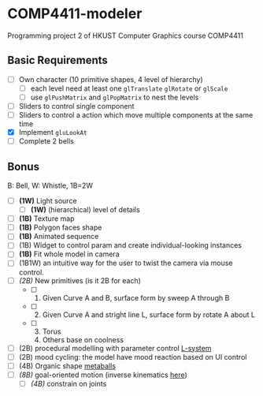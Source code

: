 # **COMP4411**-modeler

Programming project 2 of HKUST Computer Graphics course COMP4411

## Basic Requirements

- [ ] Own character (10 primitive shapes, 4 level of hierarchy)
  - [ ] each level need at least one `glTranslate` `glRotate` or `glScale`
  - [ ] use `glPushMatrix` and `glPopMatrix` to nest the levels
- [ ] Sliders to control single component
- [ ] Sliders to control a action which move multiple components at the same time
- [x] Implement `gluLookAt`
- [ ] Complete 2 bells

## Bonus

B: Bell, W: Whistle, 1B=2W

- [ ] **(1W)** Light source
  - [ ] **(1W)** (hierarchical) level of details
- [ ] **(1B)** Texture map
- [ ] **(1B)** Polygon faces shape
- [ ] **(1B)** Animated sequence
- [ ] (1B) Widget to control param and create individual-looking instances
- [ ] **(1B)** Fit whole model in camera
- [ ] (1B1W) an intuitive way for the user to twist the camera via mouse control.
- [ ] *(2B)* New primitives (is it 2B for each)
  - [ ] 1. Given Curve A and B, surface form by sweep A through B
  - [ ] 2. Given Curve A and stright line L, surface form by rotate A about L
  - [ ] 3. Torus
    4. Others base on coolness
- [ ] (2B) procedural modelling with parameter control [L-system](https://en.wikipedia.org/wiki/L-system)
- [ ] (2B) mood cycling: the model have mood reaction based on UI control
- [ ] (4B) Organic shape [metaballs](http://en.wikipedia.org/wiki/Metaballs)
- [ ] *(8B)* goal-oriented motion (inverse kinematics  [here](https://course.cse.ust.hk/comp4411/Password_Only/projects/modeler/inverse-kinematics.pdf))
  - [ ] *(4B)* constrain on joints
